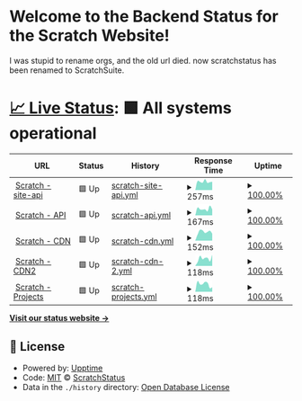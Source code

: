 # Welcome to the Backend Status for the Scratch Website!

I was stupid to rename orgs, and the old url died. now scratchstatus has been renamed to ScratchSuite.

# [📈 Live Status](https://scratchstatus.github.io/backend): <!--live status--> **🟩 All systems operational**

<!--start: status pages-->
<!-- This summary is generated by Upptime (https://github.com/upptime/upptime) -->
<!-- Do not edit this manually, your changes will be overwritten -->
<!-- prettier-ignore -->
| URL | Status | History | Response Time | Uptime |
| --- | ------ | ------- | ------------- | ------ |
| <img alt="" src="https://favicons.githubusercontent.com/scratch.mit.edu" height="13"> [Scratch - site-api](https://scratch.mit.edu/site-api) | 🟩 Up | [scratch-site-api.yml](https://github.com/scratchsuite/backend/commits/HEAD/history/scratch-site-api.yml) | <details><summary><img alt="Response time graph" src="./graphs/scratch-site-api/response-time-week.png" height="20"> 257ms</summary><br><a href="https://scratchsuite.github.io/backend/history/scratch-site-api"><img alt="Response time 351" src="https://img.shields.io/endpoint?url=https%3A%2F%2Fraw.githubusercontent.com%2Fscratchsuite%2Fbackend%2FHEAD%2Fapi%2Fscratch-site-api%2Fresponse-time.json"></a><br><a href="https://scratchsuite.github.io/backend/history/scratch-site-api"><img alt="24-hour response time 256" src="https://img.shields.io/endpoint?url=https%3A%2F%2Fraw.githubusercontent.com%2Fscratchsuite%2Fbackend%2FHEAD%2Fapi%2Fscratch-site-api%2Fresponse-time-day.json"></a><br><a href="https://scratchsuite.github.io/backend/history/scratch-site-api"><img alt="7-day response time 257" src="https://img.shields.io/endpoint?url=https%3A%2F%2Fraw.githubusercontent.com%2Fscratchsuite%2Fbackend%2FHEAD%2Fapi%2Fscratch-site-api%2Fresponse-time-week.json"></a><br><a href="https://scratchsuite.github.io/backend/history/scratch-site-api"><img alt="30-day response time 244" src="https://img.shields.io/endpoint?url=https%3A%2F%2Fraw.githubusercontent.com%2Fscratchsuite%2Fbackend%2FHEAD%2Fapi%2Fscratch-site-api%2Fresponse-time-month.json"></a><br><a href="https://scratchsuite.github.io/backend/history/scratch-site-api"><img alt="1-year response time 351" src="https://img.shields.io/endpoint?url=https%3A%2F%2Fraw.githubusercontent.com%2Fscratchsuite%2Fbackend%2FHEAD%2Fapi%2Fscratch-site-api%2Fresponse-time-year.json"></a></details> | <details><summary><a href="https://scratchsuite.github.io/backend/history/scratch-site-api">100.00%</a></summary><a href="https://scratchsuite.github.io/backend/history/scratch-site-api"><img alt="All-time uptime 100.00%" src="https://img.shields.io/endpoint?url=https%3A%2F%2Fraw.githubusercontent.com%2Fscratchsuite%2Fbackend%2FHEAD%2Fapi%2Fscratch-site-api%2Fuptime.json"></a><br><a href="https://scratchsuite.github.io/backend/history/scratch-site-api"><img alt="24-hour uptime 100.00%" src="https://img.shields.io/endpoint?url=https%3A%2F%2Fraw.githubusercontent.com%2Fscratchsuite%2Fbackend%2FHEAD%2Fapi%2Fscratch-site-api%2Fuptime-day.json"></a><br><a href="https://scratchsuite.github.io/backend/history/scratch-site-api"><img alt="7-day uptime 100.00%" src="https://img.shields.io/endpoint?url=https%3A%2F%2Fraw.githubusercontent.com%2Fscratchsuite%2Fbackend%2FHEAD%2Fapi%2Fscratch-site-api%2Fuptime-week.json"></a><br><a href="https://scratchsuite.github.io/backend/history/scratch-site-api"><img alt="30-day uptime 100.00%" src="https://img.shields.io/endpoint?url=https%3A%2F%2Fraw.githubusercontent.com%2Fscratchsuite%2Fbackend%2FHEAD%2Fapi%2Fscratch-site-api%2Fuptime-month.json"></a><br><a href="https://scratchsuite.github.io/backend/history/scratch-site-api"><img alt="1-year uptime 100.00%" src="https://img.shields.io/endpoint?url=https%3A%2F%2Fraw.githubusercontent.com%2Fscratchsuite%2Fbackend%2FHEAD%2Fapi%2Fscratch-site-api%2Fuptime-year.json"></a></details>
| <img alt="" src="https://favicons.githubusercontent.com/api.scratch.mit.edu" height="13"> [Scratch - API](https://api.scratch.mit.edu) | 🟩 Up | [scratch-api.yml](https://github.com/scratchsuite/backend/commits/HEAD/history/scratch-api.yml) | <details><summary><img alt="Response time graph" src="./graphs/scratch-api/response-time-week.png" height="20"> 167ms</summary><br><a href="https://scratchsuite.github.io/backend/history/scratch-api"><img alt="Response time 154" src="https://img.shields.io/endpoint?url=https%3A%2F%2Fraw.githubusercontent.com%2Fscratchsuite%2Fbackend%2FHEAD%2Fapi%2Fscratch-api%2Fresponse-time.json"></a><br><a href="https://scratchsuite.github.io/backend/history/scratch-api"><img alt="24-hour response time 155" src="https://img.shields.io/endpoint?url=https%3A%2F%2Fraw.githubusercontent.com%2Fscratchsuite%2Fbackend%2FHEAD%2Fapi%2Fscratch-api%2Fresponse-time-day.json"></a><br><a href="https://scratchsuite.github.io/backend/history/scratch-api"><img alt="7-day response time 167" src="https://img.shields.io/endpoint?url=https%3A%2F%2Fraw.githubusercontent.com%2Fscratchsuite%2Fbackend%2FHEAD%2Fapi%2Fscratch-api%2Fresponse-time-week.json"></a><br><a href="https://scratchsuite.github.io/backend/history/scratch-api"><img alt="30-day response time 165" src="https://img.shields.io/endpoint?url=https%3A%2F%2Fraw.githubusercontent.com%2Fscratchsuite%2Fbackend%2FHEAD%2Fapi%2Fscratch-api%2Fresponse-time-month.json"></a><br><a href="https://scratchsuite.github.io/backend/history/scratch-api"><img alt="1-year response time 154" src="https://img.shields.io/endpoint?url=https%3A%2F%2Fraw.githubusercontent.com%2Fscratchsuite%2Fbackend%2FHEAD%2Fapi%2Fscratch-api%2Fresponse-time-year.json"></a></details> | <details><summary><a href="https://scratchsuite.github.io/backend/history/scratch-api">100.00%</a></summary><a href="https://scratchsuite.github.io/backend/history/scratch-api"><img alt="All-time uptime 100.00%" src="https://img.shields.io/endpoint?url=https%3A%2F%2Fraw.githubusercontent.com%2Fscratchsuite%2Fbackend%2FHEAD%2Fapi%2Fscratch-api%2Fuptime.json"></a><br><a href="https://scratchsuite.github.io/backend/history/scratch-api"><img alt="24-hour uptime 100.00%" src="https://img.shields.io/endpoint?url=https%3A%2F%2Fraw.githubusercontent.com%2Fscratchsuite%2Fbackend%2FHEAD%2Fapi%2Fscratch-api%2Fuptime-day.json"></a><br><a href="https://scratchsuite.github.io/backend/history/scratch-api"><img alt="7-day uptime 100.00%" src="https://img.shields.io/endpoint?url=https%3A%2F%2Fraw.githubusercontent.com%2Fscratchsuite%2Fbackend%2FHEAD%2Fapi%2Fscratch-api%2Fuptime-week.json"></a><br><a href="https://scratchsuite.github.io/backend/history/scratch-api"><img alt="30-day uptime 100.00%" src="https://img.shields.io/endpoint?url=https%3A%2F%2Fraw.githubusercontent.com%2Fscratchsuite%2Fbackend%2FHEAD%2Fapi%2Fscratch-api%2Fuptime-month.json"></a><br><a href="https://scratchsuite.github.io/backend/history/scratch-api"><img alt="1-year uptime 100.00%" src="https://img.shields.io/endpoint?url=https%3A%2F%2Fraw.githubusercontent.com%2Fscratchsuite%2Fbackend%2FHEAD%2Fapi%2Fscratch-api%2Fuptime-year.json"></a></details>
| <img alt="" src="https://favicons.githubusercontent.com/cdn.scratch.mit.edu" height="13"> [Scratch - CDN](https://cdn.scratch.mit.edu/) | 🟩 Up | [scratch-cdn.yml](https://github.com/scratchsuite/backend/commits/HEAD/history/scratch-cdn.yml) | <details><summary><img alt="Response time graph" src="./graphs/scratch-cdn/response-time-week.png" height="20"> 152ms</summary><br><a href="https://scratchsuite.github.io/backend/history/scratch-cdn"><img alt="Response time 121" src="https://img.shields.io/endpoint?url=https%3A%2F%2Fraw.githubusercontent.com%2Fscratchsuite%2Fbackend%2FHEAD%2Fapi%2Fscratch-cdn%2Fresponse-time.json"></a><br><a href="https://scratchsuite.github.io/backend/history/scratch-cdn"><img alt="24-hour response time 121" src="https://img.shields.io/endpoint?url=https%3A%2F%2Fraw.githubusercontent.com%2Fscratchsuite%2Fbackend%2FHEAD%2Fapi%2Fscratch-cdn%2Fresponse-time-day.json"></a><br><a href="https://scratchsuite.github.io/backend/history/scratch-cdn"><img alt="7-day response time 152" src="https://img.shields.io/endpoint?url=https%3A%2F%2Fraw.githubusercontent.com%2Fscratchsuite%2Fbackend%2FHEAD%2Fapi%2Fscratch-cdn%2Fresponse-time-week.json"></a><br><a href="https://scratchsuite.github.io/backend/history/scratch-cdn"><img alt="30-day response time 132" src="https://img.shields.io/endpoint?url=https%3A%2F%2Fraw.githubusercontent.com%2Fscratchsuite%2Fbackend%2FHEAD%2Fapi%2Fscratch-cdn%2Fresponse-time-month.json"></a><br><a href="https://scratchsuite.github.io/backend/history/scratch-cdn"><img alt="1-year response time 121" src="https://img.shields.io/endpoint?url=https%3A%2F%2Fraw.githubusercontent.com%2Fscratchsuite%2Fbackend%2FHEAD%2Fapi%2Fscratch-cdn%2Fresponse-time-year.json"></a></details> | <details><summary><a href="https://scratchsuite.github.io/backend/history/scratch-cdn">100.00%</a></summary><a href="https://scratchsuite.github.io/backend/history/scratch-cdn"><img alt="All-time uptime 100.00%" src="https://img.shields.io/endpoint?url=https%3A%2F%2Fraw.githubusercontent.com%2Fscratchsuite%2Fbackend%2FHEAD%2Fapi%2Fscratch-cdn%2Fuptime.json"></a><br><a href="https://scratchsuite.github.io/backend/history/scratch-cdn"><img alt="24-hour uptime 100.00%" src="https://img.shields.io/endpoint?url=https%3A%2F%2Fraw.githubusercontent.com%2Fscratchsuite%2Fbackend%2FHEAD%2Fapi%2Fscratch-cdn%2Fuptime-day.json"></a><br><a href="https://scratchsuite.github.io/backend/history/scratch-cdn"><img alt="7-day uptime 100.00%" src="https://img.shields.io/endpoint?url=https%3A%2F%2Fraw.githubusercontent.com%2Fscratchsuite%2Fbackend%2FHEAD%2Fapi%2Fscratch-cdn%2Fuptime-week.json"></a><br><a href="https://scratchsuite.github.io/backend/history/scratch-cdn"><img alt="30-day uptime 100.00%" src="https://img.shields.io/endpoint?url=https%3A%2F%2Fraw.githubusercontent.com%2Fscratchsuite%2Fbackend%2FHEAD%2Fapi%2Fscratch-cdn%2Fuptime-month.json"></a><br><a href="https://scratchsuite.github.io/backend/history/scratch-cdn"><img alt="1-year uptime 100.00%" src="https://img.shields.io/endpoint?url=https%3A%2F%2Fraw.githubusercontent.com%2Fscratchsuite%2Fbackend%2FHEAD%2Fapi%2Fscratch-cdn%2Fuptime-year.json"></a></details>
| <img alt="" src="https://favicons.githubusercontent.com/cdn2.scratch.mit.edu" height="13"> [Scratch - CDN2](https://cdn2.scratch.mit.edu/) | 🟩 Up | [scratch-cdn-2.yml](https://github.com/scratchsuite/backend/commits/HEAD/history/scratch-cdn-2.yml) | <details><summary><img alt="Response time graph" src="./graphs/scratch-cdn-2/response-time-week.png" height="20"> 118ms</summary><br><a href="https://scratchsuite.github.io/backend/history/scratch-cdn-2"><img alt="Response time 111" src="https://img.shields.io/endpoint?url=https%3A%2F%2Fraw.githubusercontent.com%2Fscratchsuite%2Fbackend%2FHEAD%2Fapi%2Fscratch-cdn-2%2Fresponse-time.json"></a><br><a href="https://scratchsuite.github.io/backend/history/scratch-cdn-2"><img alt="24-hour response time 174" src="https://img.shields.io/endpoint?url=https%3A%2F%2Fraw.githubusercontent.com%2Fscratchsuite%2Fbackend%2FHEAD%2Fapi%2Fscratch-cdn-2%2Fresponse-time-day.json"></a><br><a href="https://scratchsuite.github.io/backend/history/scratch-cdn-2"><img alt="7-day response time 118" src="https://img.shields.io/endpoint?url=https%3A%2F%2Fraw.githubusercontent.com%2Fscratchsuite%2Fbackend%2FHEAD%2Fapi%2Fscratch-cdn-2%2Fresponse-time-week.json"></a><br><a href="https://scratchsuite.github.io/backend/history/scratch-cdn-2"><img alt="30-day response time 112" src="https://img.shields.io/endpoint?url=https%3A%2F%2Fraw.githubusercontent.com%2Fscratchsuite%2Fbackend%2FHEAD%2Fapi%2Fscratch-cdn-2%2Fresponse-time-month.json"></a><br><a href="https://scratchsuite.github.io/backend/history/scratch-cdn-2"><img alt="1-year response time 111" src="https://img.shields.io/endpoint?url=https%3A%2F%2Fraw.githubusercontent.com%2Fscratchsuite%2Fbackend%2FHEAD%2Fapi%2Fscratch-cdn-2%2Fresponse-time-year.json"></a></details> | <details><summary><a href="https://scratchsuite.github.io/backend/history/scratch-cdn-2">100.00%</a></summary><a href="https://scratchsuite.github.io/backend/history/scratch-cdn-2"><img alt="All-time uptime 100.00%" src="https://img.shields.io/endpoint?url=https%3A%2F%2Fraw.githubusercontent.com%2Fscratchsuite%2Fbackend%2FHEAD%2Fapi%2Fscratch-cdn-2%2Fuptime.json"></a><br><a href="https://scratchsuite.github.io/backend/history/scratch-cdn-2"><img alt="24-hour uptime 100.00%" src="https://img.shields.io/endpoint?url=https%3A%2F%2Fraw.githubusercontent.com%2Fscratchsuite%2Fbackend%2FHEAD%2Fapi%2Fscratch-cdn-2%2Fuptime-day.json"></a><br><a href="https://scratchsuite.github.io/backend/history/scratch-cdn-2"><img alt="7-day uptime 100.00%" src="https://img.shields.io/endpoint?url=https%3A%2F%2Fraw.githubusercontent.com%2Fscratchsuite%2Fbackend%2FHEAD%2Fapi%2Fscratch-cdn-2%2Fuptime-week.json"></a><br><a href="https://scratchsuite.github.io/backend/history/scratch-cdn-2"><img alt="30-day uptime 100.00%" src="https://img.shields.io/endpoint?url=https%3A%2F%2Fraw.githubusercontent.com%2Fscratchsuite%2Fbackend%2FHEAD%2Fapi%2Fscratch-cdn-2%2Fuptime-month.json"></a><br><a href="https://scratchsuite.github.io/backend/history/scratch-cdn-2"><img alt="1-year uptime 100.00%" src="https://img.shields.io/endpoint?url=https%3A%2F%2Fraw.githubusercontent.com%2Fscratchsuite%2Fbackend%2FHEAD%2Fapi%2Fscratch-cdn-2%2Fuptime-year.json"></a></details>
| <img alt="" src="https://favicons.githubusercontent.com/projects.scratch.mit.edu" height="13"> [Scratch - Projects](https://projects.scratch.mit.edu/) | 🟩 Up | [scratch-projects.yml](https://github.com/scratchsuite/backend/commits/HEAD/history/scratch-projects.yml) | <details><summary><img alt="Response time graph" src="./graphs/scratch-projects/response-time-week.png" height="20"> 118ms</summary><br><a href="https://scratchsuite.github.io/backend/history/scratch-projects"><img alt="Response time 131" src="https://img.shields.io/endpoint?url=https%3A%2F%2Fraw.githubusercontent.com%2Fscratchsuite%2Fbackend%2FHEAD%2Fapi%2Fscratch-projects%2Fresponse-time.json"></a><br><a href="https://scratchsuite.github.io/backend/history/scratch-projects"><img alt="24-hour response time 70" src="https://img.shields.io/endpoint?url=https%3A%2F%2Fraw.githubusercontent.com%2Fscratchsuite%2Fbackend%2FHEAD%2Fapi%2Fscratch-projects%2Fresponse-time-day.json"></a><br><a href="https://scratchsuite.github.io/backend/history/scratch-projects"><img alt="7-day response time 118" src="https://img.shields.io/endpoint?url=https%3A%2F%2Fraw.githubusercontent.com%2Fscratchsuite%2Fbackend%2FHEAD%2Fapi%2Fscratch-projects%2Fresponse-time-week.json"></a><br><a href="https://scratchsuite.github.io/backend/history/scratch-projects"><img alt="30-day response time 111" src="https://img.shields.io/endpoint?url=https%3A%2F%2Fraw.githubusercontent.com%2Fscratchsuite%2Fbackend%2FHEAD%2Fapi%2Fscratch-projects%2Fresponse-time-month.json"></a><br><a href="https://scratchsuite.github.io/backend/history/scratch-projects"><img alt="1-year response time 131" src="https://img.shields.io/endpoint?url=https%3A%2F%2Fraw.githubusercontent.com%2Fscratchsuite%2Fbackend%2FHEAD%2Fapi%2Fscratch-projects%2Fresponse-time-year.json"></a></details> | <details><summary><a href="https://scratchsuite.github.io/backend/history/scratch-projects">100.00%</a></summary><a href="https://scratchsuite.github.io/backend/history/scratch-projects"><img alt="All-time uptime 100.00%" src="https://img.shields.io/endpoint?url=https%3A%2F%2Fraw.githubusercontent.com%2Fscratchsuite%2Fbackend%2FHEAD%2Fapi%2Fscratch-projects%2Fuptime.json"></a><br><a href="https://scratchsuite.github.io/backend/history/scratch-projects"><img alt="24-hour uptime 100.00%" src="https://img.shields.io/endpoint?url=https%3A%2F%2Fraw.githubusercontent.com%2Fscratchsuite%2Fbackend%2FHEAD%2Fapi%2Fscratch-projects%2Fuptime-day.json"></a><br><a href="https://scratchsuite.github.io/backend/history/scratch-projects"><img alt="7-day uptime 100.00%" src="https://img.shields.io/endpoint?url=https%3A%2F%2Fraw.githubusercontent.com%2Fscratchsuite%2Fbackend%2FHEAD%2Fapi%2Fscratch-projects%2Fuptime-week.json"></a><br><a href="https://scratchsuite.github.io/backend/history/scratch-projects"><img alt="30-day uptime 100.00%" src="https://img.shields.io/endpoint?url=https%3A%2F%2Fraw.githubusercontent.com%2Fscratchsuite%2Fbackend%2FHEAD%2Fapi%2Fscratch-projects%2Fuptime-month.json"></a><br><a href="https://scratchsuite.github.io/backend/history/scratch-projects"><img alt="1-year uptime 100.00%" src="https://img.shields.io/endpoint?url=https%3A%2F%2Fraw.githubusercontent.com%2Fscratchsuite%2Fbackend%2FHEAD%2Fapi%2Fscratch-projects%2Fuptime-year.json"></a></details>

<!--end: status pages-->

[**Visit our status website →**](https://scratchstatus.github.io/backend)

## 📄 License

- Powered by: [Upptime](https://github.com/upptime/upptime)
- Code: [MIT](./LICENSE) © [ScratchStatus](scratchstatus.github.io)
- Data in the `./history` directory: [Open Database License](https://opendatacommons.org/licenses/odbl/1-0/)
